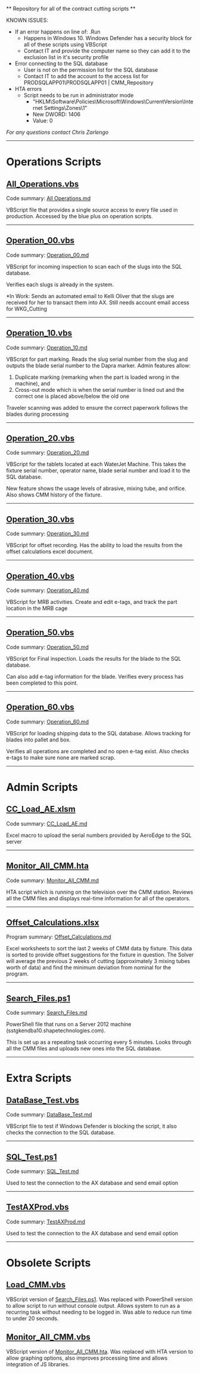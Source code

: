 ** Repository for all of the contract cutting scripts **

 KNOWN ISSUES:
 
 * If an error happens on line of:    .Run
	* Happens in Windows 10. Windows Defender has a security block for all of these scripts using VBScript
	* Contact IT and provide the computer name so they can add it to the exclusion list in it's security profile
 * Error connecting to the SQL database
	* User is not on the permission list for the SQL database
	* Contact IT to add the account to the access list for PRODSQLAPP01\PRODSQLAPP01 | CMM_Repository
 * HTA errors
	* Script needs to be run in administrator mode
		* "HKLM\Software\Policies\Microsoft\Windows\CurrentVersion\Internet Settings\Zones\1\"
		* New DWORD: 1406
		* Value: 0
 
*For any questions contact Chris Zarlengo*

---
# Operations Scripts #

## [All_Operations.vbs](https://gitlab.com/FlowCorp_CC/contract_cutting/blob/master/Operations/All_Operations.vbs)
Code summary: [All Operations.md](https://gitlab.com/FlowCorp_CC/contract_cutting/blob/master/Operations/All%20Operations.md)

VBScript file that provides a single source access to every file used in production. Accessed by the blue plus on operation scripts.

---
## [Operation_00.vbs](https://gitlab.com/FlowCorp_CC/contract_cutting/blob/master/Operations/Operation_00.vbs)
Code summary: [Operation_00.md](https://gitlab.com/FlowCorp_CC/contract_cutting/blob/master/Operations/Operation_00.md)

VBScript for incoming inspection to scan each of the slugs into the SQL database.

Verifies each slugs is already in the system.


*In Work: Sends an automated email to Kelli Oliver that the slugs are received for her to transact them into AX. Still needs account email access for WKG_Cutting

---
## [Operation_10.vbs](https://gitlab.com/FlowCorp_CC/contract_cutting/blob/master/Operations/Operation_10.vbs)
Code summary: [Operation_10.md](https://gitlab.com/FlowCorp_CC/contract_cutting/blob/master/Operations/Operation_10.md)

VBScript for part marking. Reads the slug serial number from the slug and outputs the blade serial number to the Dapra marker.
Admin features allow:

1. Duplicate marking (remarking when the part is loaded wrong in the machine), and
2. Cross-out mode which is when the serial number is lined out and the correct one is placed above/below the old one

Traveler scanning was added to ensure the correct paperwork follows the blades during processing

---
## [Operation_20.vbs](https://gitlab.com/FlowCorp_CC/contract_cutting/blob/master/Operations/Operation_20.vbs)
Code summary: [Operation_20.md](https://gitlab.com/FlowCorp_CC/contract_cutting/blob/master/Operations/Operation_20.md)

VBScript for the tablets located at each WaterJet Machine. This takes the fixture serial number, operator name, blade serial number and load it to the SQL database.

New feature shows the usage levels of abrasive, mixing tube, and orifice. Also shows CMM history of the fixture.

---
## [Operation_30.vbs](https://gitlab.com/FlowCorp_CC/contract_cutting/blob/master/Operations/Operation_30.vbs)
Code summary: [Operation_30.md](https://gitlab.com/FlowCorp_CC/contract_cutting/blob/master/Operations/Operation_30.md)

VBScript for offset recording. Has the ability to load the results from the offset calculations excel document.

---
## [Operation_40.vbs](https://gitlab.com/FlowCorp_CC/contract_cutting/blob/master/Operations/Operation_40.vbs)
Code summary: [Operation_40.md](https://gitlab.com/FlowCorp_CC/contract_cutting/blob/master/Operations/Operation_40.md)

VBScript for MRB activities. Create and edit e-tags, and track the part location in the MRB cage

---
## [Operation_50.vbs](https://gitlab.com/FlowCorp_CC/contract_cutting/blob/master/Operations/Operation_50.vbs)
Code summary: [Operation_50.md](https://gitlab.com/FlowCorp_CC/contract_cutting/blob/master/Operations/Operation_50.md)

VBScript for Final inspection. Loads the results for the blade to the SQL database.

Can also add e-tag information for the blade. Verifies every process has been completed to this point.

---
## [Operation_60.vbs](https://gitlab.com/FlowCorp_CC/contract_cutting/blob/master/Operations/Operation_60.vbs)
Code summary: [Operation_60.md](https://gitlab.com/FlowCorp_CC/contract_cutting/blob/master/Operations/Operation_60.md)

VBScript for loading shipping data to the SQL database. Allows tracking for blades into pallet and box.

Verifies all operations are completed and no open e-tag exist. Also checks e-tags to make sure none are marked scrap.

---
# Admin Scripts #


## [CC_Load_AE.xlsm](https://gitlab.com/FlowCorp_CC/contract_cutting/blob/master/Admin/CC_Load_AE.xlsm)
Code summary: [CC_Load_AE.md](https://gitlab.com/FlowCorp_CC/contract_cutting/blob/master/Admin/CC_Load_AE.md)

Excel macro to upload the serial numbers provided by AeroEdge to the SQL server

---
## [Monitor_All_CMM.hta](https://gitlab.com/FlowCorp_CC/contract_cutting/blob/master/Admin/Monitor_All_CMM.hta)
Code summary: [Monitor_All_CMM.md](https://gitlab.com/FlowCorp_CC/contract_cutting/blob/master/Admin/Monitor_All_CMM.md)

HTA script which is running on the television over the CMM station. Reviews all the CMM files and displays real-time information for all of the operators.

---
## [Offset_Calculations.xlsx](https://gitlab.com/FlowCorp_CC/contract_cutting/blob/master/Admin/Offset_Calculations.xlsx)
Program summary: [Offset_Calculations.md](https://gitlab.com/FlowCorp_CC/contract_cutting/blob/master/Admin/Offset_Calculations.md)

Excel worksheets to sort the last 2 weeks of CMM data by fixture. This data is sorted to provide offset suggestions for the fixture in question.
The Solver will average the previous 2 weeks of cutting (approximately 3 mixing tubes worth of data) and find the minimum deviation from nominal for the program.

---
## [Search_Files.ps1](https://gitlab.com/FlowCorp_CC/contract_cutting/blob/master/Admin/Search_Files.ps1)
Code summary: [Search_Files.md](https://gitlab.com/FlowCorp_CC/contract_cutting/blob/master/Admin/Search_Files.md)

PowerShell file that runs on a Server 2012 machine (sstgkendba10.shapetechnologies.com).

This is set up as a repeating task occurring every 5 minutes. Looks through all the CMM files and uploads new ones into the SQL database.

---
# Extra Scripts #

## [DataBase_Test.vbs](https://gitlab.com/FlowCorp_CC/contract_cutting/blob/master/Extra%20Scripts/DataBase_Test.vbs)
Code summary: [DataBase_Test.md](https://gitlab.com/FlowCorp_CC/contract_cutting/blob/master/Extra%20Scripts/DataBase_Test.md)

VBScript file to test if Windows Defender is blocking the script, it also checks the connection to the SQL database.

---
## [SQL_Test.ps1](https://gitlab.com/FlowCorp_CC/contract_cutting/blob/master/Extra%20Scripts/SQL_Test.ps1)
Code summary: [SQL_Test.md](https://gitlab.com/FlowCorp_CC/contract_cutting/blob/master/Extra%20Scripts/SQL_Test.md)

Used to test the connection to the AX database and send email option

---
## [TestAXProd.vbs](https://gitlab.com/FlowCorp_CC/contract_cutting/blob/master/Extra%20Scripts/TestAXProd.vbs)
Code summary: [TestAXProd.md](https://gitlab.com/FlowCorp_CC/contract_cutting/blob/master/Extra%20Scripts/TestAXProd.md)

Used to test the connection to the AX database and send email option

---
# Obsolete Scripts #

## [Load_CMM.vbs](https://gitlab.com/FlowCorp_CC/contract_cutting/blob/master/Obsolete%20Scripts/Load_CMM.vbs)

VBScript version of [Search_Files.ps1](https://gitlab.com/FlowCorp_CC/contract_cutting/blob/master/Admin/Search_Files.ps1). Was replaced with PowerShell version to allow script to run without console output.
Allows system to run as a recurring task without needing to be logged in.  Was able to reduce run time to under 20 seconds.

## [Monitor_All_CMM.vbs](https://gitlab.com/FlowCorp_CC/contract_cutting/blob/master/Obsolete%20Scripts/Monitor_All_CMM.vbs)

VBScript version of [Monitor_All_CMM.hta](https://gitlab.com/FlowCorp_CC/contract_cutting/blob/master/Admin/Monitor_All_CMM.hta).
Was replaced with HTA version to allow graphing options, also improves processing time and allows integration of JS libraries.